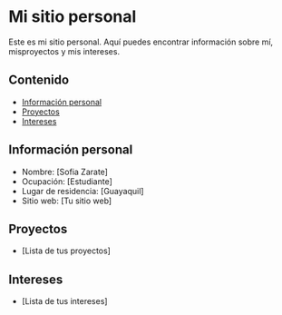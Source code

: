 # Mi sitio personal
Este es mi sitio personal. Aquí puedes encontrar información sobre mí, misproyectos y mis intereses.
## Contenido
* [Información personal](#información-personal)
* [Proyectos](#proyectos)
* [Intereses](#intereses)
## Información personal
* Nombre: [Sofia Zarate]
* Ocupación: [Estudiante]
* Lugar de residencia: [Guayaquil]
* Sitio web: [Tu sitio web]
## Proyectos
* [Lista de tus proyectos]
## Intereses
* [Lista de tus intereses]
